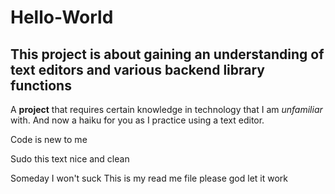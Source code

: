 # Hello-World
## This project is about gaining an understanding of text editors and various backend library functions
A **project** that requires certain knowledge in technology that I am *unfamiliar* with. And now a haiku for you as I practice using a text editor. 
<p> Code is new to me
<p>Sudo this text nice and clean
<p>Someday I won't suck
This is my read me file please god let it work
